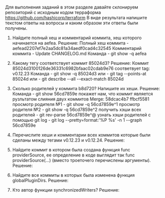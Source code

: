 Для выполнения заданий в этом разделе давайте склонируем репозиторий с исходным кодом терраформа https://github.com/hashicorp/terraform
В виде результата напишите текстом ответы на вопросы и каким образом эти ответы были получены.

1. Найдите полный хеш и комментарий коммита, хеш которого начинается на aefea.
    Решение: 
    Полный хеш коммита -  aefead2207ef7e2aa5dc81a34aedf0cad4c32545
    Комментарий коммита - Update CHANGELOG.md
    Команда - git show -q aefea

    
2. Какому тегу соответствует коммит 85024d3?
    Решение: 
    Коммит 85024d3100126de36331c6982bfaac02cdab9e76 соответвует tag: v0.12.23
    Команда - git show -q 85024d3 
        или - git tag --points-at 85024d
        или - git describe --all --exact-match 85024d
    

3. Сколько родителей у коммита b8d720? Напишите их хеши.
    Решение: 
    Команда - git show 56cd7859e покажет нам, что коммит является рузльтатом слияния двух коммитов Merge: 58dcac4b7 ffbcf5581
        просмотр родителя №1 - git show -q 56cd7859e^1
        просмотр родителя №2 - git show -q 56cd7859e^2
        получить хэши всех родителей - git rev-parse 56cd7859e^@
        узнать хэши родителей с помощью git log - git log --pretty=format:'%P %s' -n 1 --graph 56cd7859e

    
4. Перечислите хеши и комментарии всех коммитов которые были сделаны между тегами v0.12.23 и v0.12.24.
    Решение:
    
5. Найдите коммит в котором была создана функция func providerSource, ее определение в коде выглядит так func providerSource(...) (вместо троеточего перечислены аргументы).
    Решение: 

6. Найдите все коммиты в которых была изменена функция globalPluginDirs.
    Решение:
    
7. Кто автор функции synchronizedWriters?
    Решение: 

